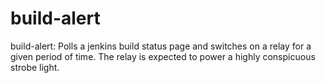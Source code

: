 # build-alert
build-alert: Polls a jenkins build status page and switches on a relay for a given period of time. The relay is expected to power a highly conspicuous strobe light.
